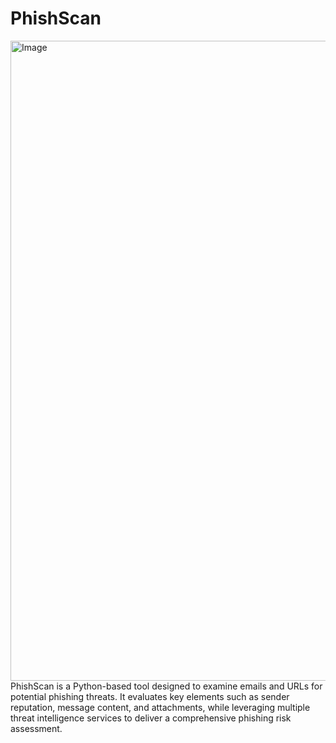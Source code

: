 # PhishScan
<img width="1536" height="1024" alt="Image" src="https://github.com/user-attachments/assets/b53901b6-f8d6-4b2a-82f0-02e0ab14516a" />
PhishScan is a Python-based tool designed to examine emails and URLs for potential phishing threats. It evaluates key elements such as sender reputation, message content, and attachments, while leveraging multiple threat intelligence services to deliver a comprehensive phishing risk assessment.
